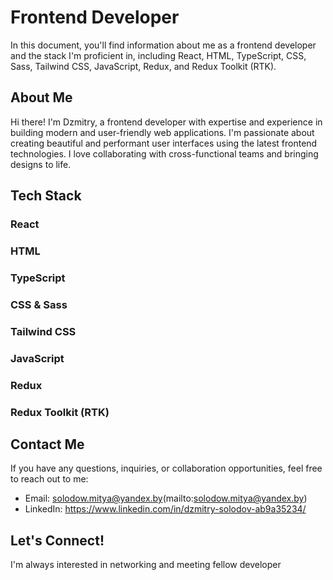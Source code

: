 # Frontend Developer

In this document, you'll find information about me as a frontend developer and the stack I'm proficient in, including React, HTML, TypeScript, CSS, Sass, Tailwind CSS, JavaScript, Redux, and Redux Toolkit (RTK).

## About Me
Hi there! I'm Dzmitry, a frontend developer with expertise and experience in building modern and user-friendly web applications. I'm passionate about creating beautiful and performant user interfaces using the latest frontend technologies. I love collaborating with cross-functional teams and bringing designs to life.

## Tech Stack

### React
### HTML
### TypeScript
### CSS & Sass
### Tailwind CSS
### JavaScript
### Redux
### Redux Toolkit (RTK)


## Contact Me
If you have any questions, inquiries, or collaboration opportunities, feel free to reach out to me:

- Email: solodow.mitya@yandex.by(mailto:solodow.mitya@yandex.by)
- LinkedIn: https://www.linkedin.com/in/dzmitry-solodov-ab9a35234/

## Let's Connect!
I'm always interested in networking and meeting fellow developer
